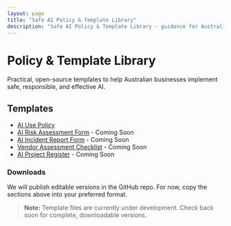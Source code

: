 ```yaml
---
layout: page
title: "Safe AI Policy & Template Library"
description: "Safe AI Policy & Template Library - guidance for Australian businesses."
---
```


# Policy & Template Library

Practical, open-source templates to help Australian businesses implement safe, responsible, and effective AI.

## Templates

- [AI Use Policy](ai-use-policy.md)
- [AI Risk Assessment Form](ai-risk-assessment-checklist.md) - Coming Soon
- [AI Incident Report Form](ai-incident-report-form.md) - Coming Soon
- [Vendor Assessment Checklist](ai-vendor-evaluation-checklist.md) - Coming Soon
- [AI Project Register](ai-project-register.md) - Coming Soon

### Downloads

We will publish editable versions in the GitHub repo. For now, copy the sections above into your preferred format.

> **Note:** Template files are currently under development. Check back soon for complete, downloadable versions.

